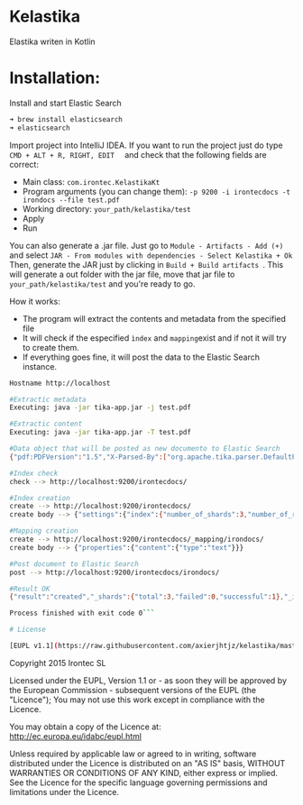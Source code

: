 # Kelastika
Elastika writen in Kotlin

# Installation:

 Install and start Elastic Search
 ```sh
 ➜ brew install elasticsearch
 ➜ elasticsearch
 ```
Import project into IntelliJ IDEA.
If you want to run the project just do type ```CMD + ALT + R, RIGHT, EDIT  ``` and check that the following fields are correct:

  - Main class:  ```com.irontec.KelastikaKt ```
  - Program arguments (you can change them):  ```-p 9200 -i irontecdocs -t irondocs --file test.pdf ```
  - Working directory:  ```your_path/kelastika/test```
  - Apply
  - Run

You can also generate a .jar file. Just go to ```Module - Artifacts - Add (+) ``` and select ```JAR - From modules with dependencies - Select Kelastika + Ok ```
Then, generate the JAR just by clicking in ```Build + Build artifacts ```. This will generate a out folder with the jar file, move that jar file to ```your_path/kelastika/test``` and you're ready to go.

How it works:
  - The program will extract the contents and metadata from the specified file
  - It will check if the especified ```ìndex``` and ```mapping```exist and if not it will try to create them.
  - If everything goes fine, it will post the data to the Elastic Search instance.

```sh
Hostname http://localhost

#Extractic metadata
Executing: java -jar tika-app.jar -j test.pdf

#Extractic content
Executing: java -jar tika-app.jar -T test.pdf

#Data object that will be posted as new documento to Elastic Search
{"pdf:PDFVersion":"1.5","X-Parsed-By":["org.apache.tika.parser.DefaultParser","org.apache.tika.parser.pdf.PDFParser"],"access_permission:modify_annotations":"true","access_permission:can_print_degraded":"true","access_permission:assemble_document":"true","access_permission:extract_for_accessibility":"true","xmpTPg:NPages":"1","resourceName":"test.pdf","dc:format":"application/pdf; version=1.5","access_permission:extract_content":"true","content":"","access_permission:can_print":"true","access_permission:fill_in_form":"true","pdf:encrypted":"false","producer":"Skia/PDF m61","Content-Length":"16134","access_permission:can_modify":"true","Content-Type":"application/pdf"}

#Index check
check --> http://localhost:9200/irontecdocs/

#Index creation
create --> http://localhost:9200/irontecdocs/
create body --> {"settings":{"index":{"number_of_shards":3,"number_of_replicas":2}}}

#Mapping creation
create --> http://localhost:9200/irontecdocs/_mapping/irondocs/
create body --> {"properties":{"content":{"type":"text"}}}

#Post document to Elastic Search
post --> http://localhost:9200/irontecdocs/irondocs/

#Result OK
{"result":"created","_shards":{"total":3,"failed":0,"successful":1},"_index":"irontecdocs","created":true,"_type":"irondocs","_id":"AVzzKj2n_xhkoT6fMb8X","_version":1}

Process finished with exit code 0```

# License

[EUPL v1.1](https://raw.githubusercontent.com/axierjhtjz/kelastika/master/LICENSE)

```
Copyright 2015 Irontec SL

Licensed under the EUPL, Version 1.1 or - as soon they will be approved by the European
Commission - subsequent versions of the EUPL (the "Licence"); You may not use this work
except in compliance with the Licence.

You may obtain a copy of the Licence at:
http://ec.europa.eu/idabc/eupl.html

Unless required by applicable law or agreed to in writing, software distributed under 
the Licence is distributed on an "AS IS" basis, WITHOUT WARRANTIES OR CONDITIONS OF 
ANY KIND, either express or implied. See the Licence for the specific language 
governing permissions and limitations under the Licence.
```